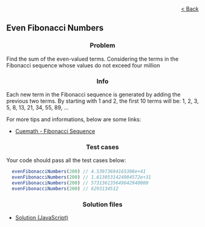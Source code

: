 [<p align="right">< Back</p>](../home.md)

<h2>Even Fibonacci Numbers</h2>

<h3 align="center">Problem</h3>

<p>Find the sum of the even-valued terms. Considering the terms in the Fibonacci sequence whose values do not exceed four million</p>

<h3 align="center">Info</h3>

<p>Each new term in the Fibonacci sequence is generated by adding the previous two terms. By starting with 1 and 2, the first 10 terms will be: 1, 2, 3, 5, 8, 13, 21, 34, 55, 89, ...</p>

<p>For more tips and informations, below are some links:</p>

- [Cuemath - Fibonacci Sequence](https://www.cuemath.com/numbers/fibonacci-sequence/)

<h3 align="center">Test cases</h3>

<p>Your code should pass all the test cases below:</p>

```js
  evenFibonacciNumbers(200) // 4.53973694165308e+41
  evenFibonacciNumbers(200) // 1.6130531424904572e+31
  evenFibonacciNumbers(200) // 573136135649642940000
  evenFibonacciNumbers(200) // 6293134512
```

<h3 align="center">Solution files</h3>

- [Solution (JavaScript)](./solution.js)